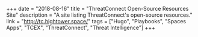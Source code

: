 +++
date = "2018-08-16"
title = "ThreatConnect Open-Source Resources Site"
description = "A site listing ThreatConnect's open-source resources."
link = "http://tc.hightower.space/"
tags = ["Hugo", "Playbooks", "Spaces Apps", "TCEX", "ThreatConnect", "Threat Intelligence"]
+++
